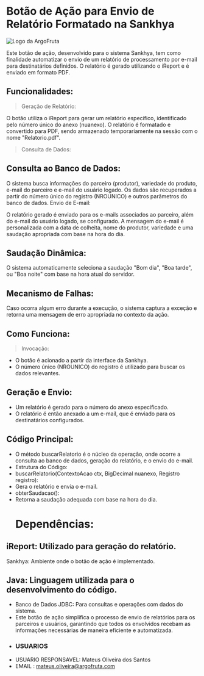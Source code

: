 # Botão de Ação para Envio de Relatório Formatado na Sankhya
![Logo da ArgoFruta](https://argofruta.com/wp-content/uploads/2021/05/Logo-text-white-1.png)

Este botão de ação, desenvolvido para o sistema Sankhya, tem como finalidade automatizar o envio de um relatório de processamento por e-mail para destinatários definidos. O relatório é gerado utilizando o iReport e é enviado em formato PDF.

 ## Funcionalidades:
> Geração de Relatório:

O botão utiliza o iReport para gerar um relatório específico, identificado pelo número único do anexo (nuanexo).
O relatório é formatado e convertido para PDF, sendo armazenado temporariamente na sessão com o nome "Relatorio.pdf".
> Consulta de Dados:

## Consulta ao Banco de Dados:
O sistema busca informações do parceiro (produtor), variedade do produto, e-mail do parceiro e e-mail do usuário logado.
Os dados são recuperados a partir do número único do registro (NROUNICO) e outros parâmetros do banco de dados.
Envio de E-mail:

O relatório gerado é enviado para os e-mails associados ao parceiro, além do e-mail do usuário logado, se configurado.
A mensagem do e-mail é personalizada com a data de colheita, nome do produtor, variedade e uma saudação apropriada com base na hora do dia.
## Saudação Dinâmica:

O sistema automaticamente seleciona a saudação "Bom dia", "Boa tarde", ou "Boa noite" com base na hora atual do servidor.
## Mecanismo de Falhas:

Caso ocorra algum erro durante a execução, o sistema captura a exceção e retorna uma mensagem de erro apropriada no contexto da ação.
## Como Funciona:
> Invocação:

- O botão é acionado a partir da interface da Sankhya.
- O número único (NROUNICO) do registro é utilizado para buscar os dados relevantes.
## Geração e Envio:

- Um relatório é gerado para o número do anexo especificado.
- O relatório é então anexado a um e-mail, que é enviado para os destinatários configurados.
## Código Principal:

- O método buscarRelatorio é o núcleo da operação, onde ocorre a consulta ao banco de dados, geração do relatório, e o envio do e-mail.
- Estrutura do Código:
- buscarRelatorio(ContextoAcao ctx, BigDecimal nuanexo, Registro registro):
- Gera o relatório e envia o e-mail.
- obterSaudacao():
- Retorna a saudação adequada com base na hora do dia.
  # Dependências:
## iReport: Utilizado para geração do relatório.
Sankhya: Ambiente onde o botão de ação é implementado.
## Java: Linguagem utilizada para o desenvolvimento do código.
- Banco de Dados JDBC: Para consultas e operações com dados do sistema.
- Este botão de ação simplifica o processo de envio de relatórios para os parceiros e usuários, garantindo que todos os envolvidos recebam as informações necessárias de maneira eficiente e automatizada.
- ### USUARIOS 
- USUARIO RESPONSAVEL: Mateus Oliveira dos Santos  
- EMAIL : mateus.oliveira@argofruta.com
